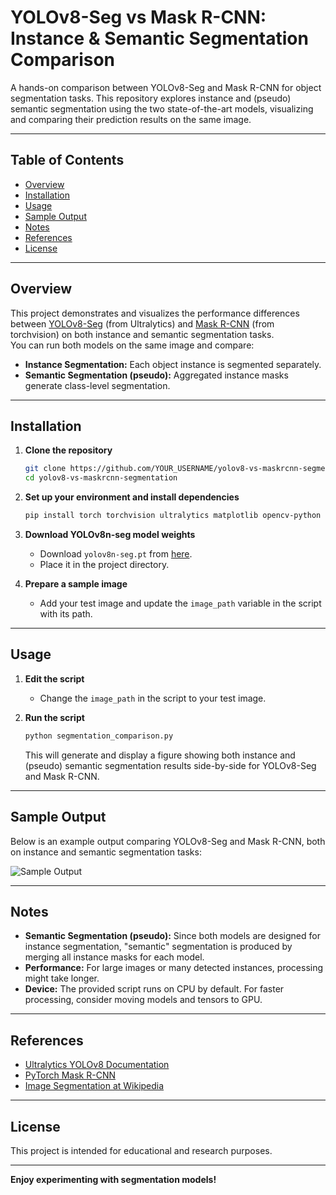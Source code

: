 # YOLOv8-Seg vs Mask R-CNN: Instance & Semantic Segmentation Comparison

A hands-on comparison between YOLOv8-Seg and Mask R-CNN for object segmentation tasks. This repository explores instance and (pseudo) semantic segmentation using the two state-of-the-art models, visualizing and comparing their prediction results on the same image.

---

## Table of Contents

- [Overview](#overview)
- [Installation](#installation)
- [Usage](#usage)
- [Sample Output](#sample-output)
- [Notes](#notes)
- [References](#references)
- [License](#license)

---

## Overview

This project demonstrates and visualizes the performance differences between [YOLOv8-Seg](https://docs.ultralytics.com/tasks/segment/) (from Ultralytics) and [Mask R-CNN](https://pytorch.org/vision/stable/models/generated/torchvision.models.detection.maskrcnn_resnet50_fpn.html) (from torchvision) on both instance and semantic segmentation tasks.  
You can run both models on the same image and compare:

- **Instance Segmentation:** Each object instance is segmented separately.
- **Semantic Segmentation (pseudo):** Aggregated instance masks generate class-level segmentation.

---

## Installation

1. **Clone the repository**
    ```bash
    git clone https://github.com/YOUR_USERNAME/yolov8-vs-maskrcnn-segmentation.git
    cd yolov8-vs-maskrcnn-segmentation
    ```

2. **Set up your environment and install dependencies**
    ```bash
    pip install torch torchvision ultralytics matplotlib opencv-python
    ```

3. **Download YOLOv8n-seg model weights**
    - Download `yolov8n-seg.pt` from [here](https://github.com/ultralytics/ultralytics).
    - Place it in the project directory.

4. **Prepare a sample image**
    - Add your test image and update the `image_path` variable in the script with its path.

---

## Usage

1. **Edit the script**
    - Change the `image_path` in the script to your test image.

2. **Run the script**
    ```bash
    python segmentation_comparison.py
    ```

    This will generate and display a figure showing both instance and (pseudo) semantic segmentation results side-by-side for YOLOv8-Seg and Mask R-CNN.

---

## Sample Output

Below is an example output comparing YOLOv8-Seg and Mask R-CNN, both on instance and semantic segmentation tasks:

![Sample Output](output_image.png)

---

## Notes

- **Semantic Segmentation (pseudo):** Since both models are designed for instance segmentation, "semantic" segmentation is produced by merging all instance masks for each model.
- **Performance:** For large images or many detected instances, processing might take longer.
- **Device:** The provided script runs on CPU by default. For faster processing, consider moving models and tensors to GPU.

---

## References

- [Ultralytics YOLOv8 Documentation](https://docs.ultralytics.com/)
- [PyTorch Mask R-CNN](https://pytorch.org/vision/stable/models/generated/torchvision.models.detection.maskrcnn_resnet50_fpn.html)
- [Image Segmentation at Wikipedia](https://en.wikipedia.org/wiki/Image_segmentation)

---

## License

This project is intended for educational and research purposes.

---

**Enjoy experimenting with segmentation models!**
